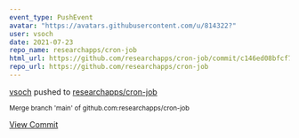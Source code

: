 ```yaml
---
event_type: PushEvent
avatar: "https://avatars.githubusercontent.com/u/814322?"
user: vsoch
date: 2021-07-23
repo_name: researchapps/cron-job
html_url: https://github.com/researchapps/cron-job/commit/c146ed08bfcf7711090a5935f671c30d16aaac75
repo_url: https://github.com/researchapps/cron-job
---
```


<a href='https://github.com/vsoch' target='_blank'>vsoch</a> pushed to <a href='https://github.com/researchapps/cron-job' target='_blank'>researchapps/cron-job</a>

<small>Merge branch 'main' of github.com:researchapps/cron-job</small>

<a href='https://github.com/researchapps/cron-job/commit/c146ed08bfcf7711090a5935f671c30d16aaac75' target='_blank'>View Commit</a>
